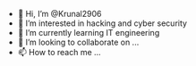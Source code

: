 - 👋 Hi, I’m @Krunal2906
- 👀 I’m interested in hacking and cyber security 
- 🌱 I’m currently learning IT engineering 
- 💞️ I’m looking to collaborate on ...
- 📫 How to reach me ...

<!---
Krunal2906/Krunal2906 is a ✨ special ✨ repository because its `README.md` (this file) appears on your GitHub profile.
You can click the Preview link to take a look at your changes.
--->
